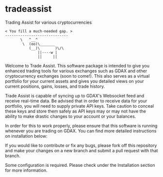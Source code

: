 # tradeassist
Trading Assist for various cryptocurrencies
 ```_____________________________
< You fill a much-needed gap. >
 -----------------------------
        \   ^__^
         \  (oo)\_______
            (__)\       )\/\
                ||----w |
                ||     ||
```
Welcome to Trade Assist.  This software package is intended to give you enhanced trading tools for various exchanges such as GDAX and other cryptocurrency exchanges (soon to come!).  This also serves as a virtual portfolio for your current assets and gives you detailed views on your current positions, gains, losses, and trade history.  

Trade Assist is capable of syncing up to GDAX's Websocket feed and receive real-time data.  Be advised that in order to receive data for your portfolio, you will need to supply private API keys.  Take caution to conceal these keys and store them safely as API keys may or may not have the ability to make drastic changes to your account or your balances.

In order for this to work properly, please ensure that this software is running whenever you are trading on GDAX.  You can find more detailed instructions on installation below:

If you would like to contribute or fix any bugs, please fork off this repository and make your changes on a new branch and submit a pull request with that branch.

Some configuration is required.  Please check under the Installation section for more information.